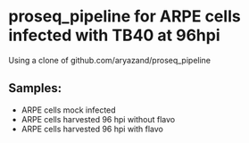 # proseq_pipeline for ARPE cells infected with TB40 at 96hpi 
Using a clone of github.com/aryazand/proseq_pipeline 

## Samples: 
- ARPE cells mock infected
- ARPE cells harvested 96 hpi without flavo
- ARPE cells harvested 96 hpi with flavo